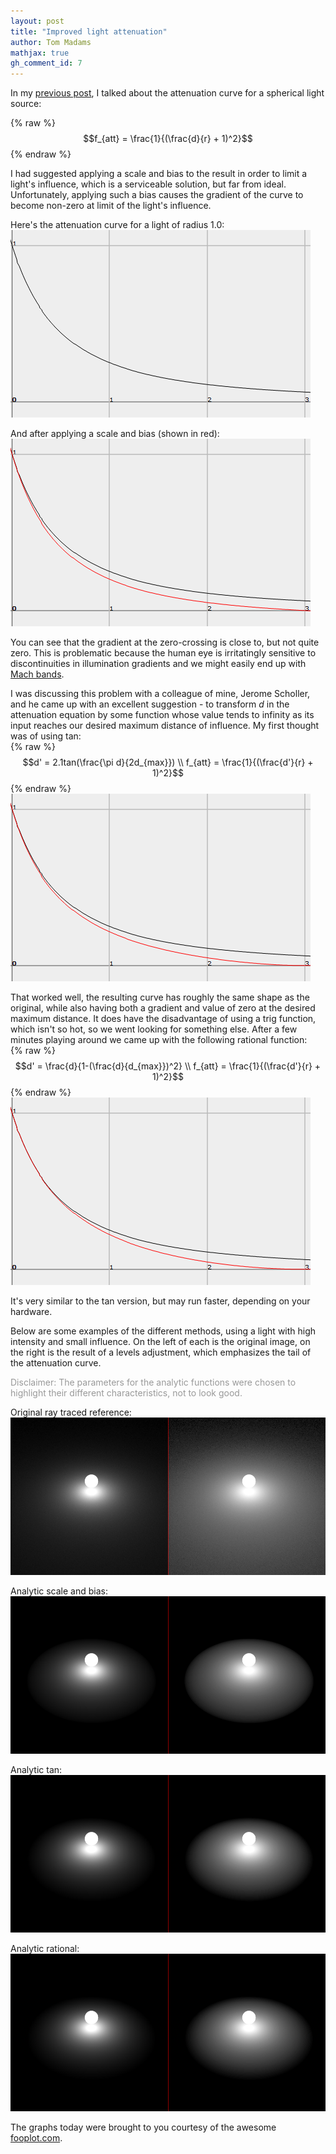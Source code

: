 ```yaml
---
layout: post
title: "Improved light attenuation"
author: Tom Madams
mathjax: true
gh_comment_id: 7
---
```


In my [previous post](/2011/01/31/light-attenuation.html), I talked about the attenuation curve for a spherical light source:<br>

{% raw %}
$$f_{att} = \frac{1}{(\frac{d}{r} + 1)^2}$$
{% endraw %}

I had suggested applying a scale and bias to the result in order to limit a light's influence, which is a serviceable solution, but far from ideal. Unfortunately, applying such a bias causes the gradient of the curve to become non-zero at limit of the light's influence.

Here's the attenuation curve for a light of radius 1.0:
[![alt text](/assets/imgs/2011/02/attenuation_curve_unbiased.png)](/assets/imgs/2011/02/attenuation_curve_unbiased.png)

And after applying a scale and bias (shown in red):
[![alt text](/assets/imgs/2011/02/attenuation_curve_bias.png)](/assets/imgs/2011/02/attenuation_curve_bias.png)

You can see that the gradient at the zero-crossing is close to, but not quite zero. This is problematic because the human eye is irritatingly sensitive to discontinuities in illumination gradients and we might easily end up with [Mach bands](http://en.wikipedia.org/wiki/Mach_bands).

I was discussing this problem with a colleague of mine, Jerome Scholler, and he came up with an excellent suggestion - to transform _d_ in the attenuation equation by some function whose value tends to infinity as its input reaches our desired maximum distance of influence. My first thought was of using tan:<br>
{% raw %}
$$d' = 2.1tan(\frac{\pi d}{2d_{max}}) \\
f_{att} = \frac{1}{(\frac{d'}{r} + 1)^2}$$
{% endraw %}
[![alt text](/assets/imgs/2011/02/attenuation_curve_tan2.png)](/assets/imgs/2011/02/attenuation_curve_tan2.png)

That worked well, the resulting curve has roughly the same shape as the original, while also having both a gradient and value of zero at the desired maximum distance. It does have the disadvantage of using a trig function, which isn't so hot, so we went looking for something else. After a few minutes playing around we came up with the following rational function:<br>
{% raw %}
$$d' = \frac{d}{1-(\frac{d}{d_{max}})^2} \\
f_{att} = \frac{1}{(\frac{d'}{r} + 1)^2}$$
{% endraw %}
[![alt text](/assets/imgs/2011/02/attenuation_curve_final2.png)](/assets/imgs/2011/02/attenuation_curve_final2.png)

It's very similar to the tan version, but may run faster, depending on your hardware.

Below are some examples of the different methods, using a light with high intensity and small influence. On the left of each is the original image, on the right is the result of a levels adjustment, which emphasizes the tail of the attenuation curve.

<span style="color:#999999;">Disclaimer: The parameters for the analytic functions were chosen to highlight their different characteristics, not to look good.</span>

Original ray traced reference:
[![alt text](/assets/imgs/2011/02/attenuation2_original1.png)](/assets/imgs/2011/02/attenuation2_original1.png)

Analytic scale and bias:
[![alt text](/assets/imgs/2011/02/attenuation2_bias1.png)](/assets/imgs/2011/02/attenuation2_bias1.png)

Analytic tan:
[![alt text](/assets/imgs/2011/02/attenuation2_tan1.png)](/assets/imgs/2011/02/attenuation2_tan1.png)

Analytic rational:
[![alt text](/assets/imgs/2011/02/attenuation2_final1.png)](/assets/imgs/2011/02/attenuation2_final1.png)

The graphs today were brought to you courtesy of the awesome [fooplot.com](http://fooplot.com).
